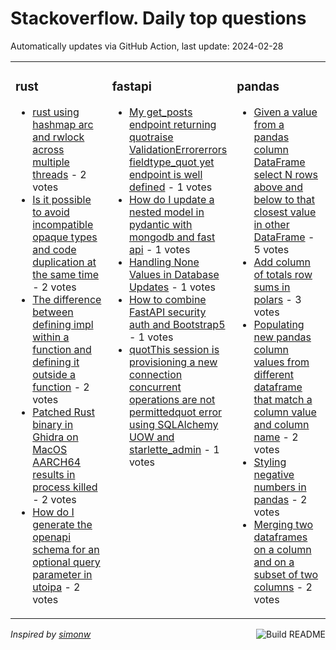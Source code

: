 # Stackoverflow. Daily top questions 

Automatically updates via GitHub Action, last update: <!-- date starts -->2024-02-28<!-- date ends -->


<table><tr><td valign="top" width="33%">

### rust
<!-- rust starts -->
* [rust using hashmap arc and rwlock across multiple threads](https://stackoverflow.com/questions/78067790/rust-using-hashmap-arc-and-rwlock-across-multiple-threads) - 2 votes
* [Is it possible to avoid incompatible opaque types and code duplication at the same time](https://stackoverflow.com/questions/78073404/is-it-possible-to-avoid-incompatible-opaque-types-and-code-duplication-at-the-sa) - 2 votes
* [The difference between defining impl within a function and defining it outside a function](https://stackoverflow.com/questions/78068451/the-difference-between-defining-impl-within-a-function-and-defining-it-outside-a) - 2 votes
* [Patched Rust binary in Ghidra on MacOS AARCH64 results in process killed](https://stackoverflow.com/questions/78067270/patched-rust-binary-in-ghidra-on-macos-aarch64-results-in-process-killed) - 2 votes
* [How do I generate the openapi schema for an optional query parameter in utoipa](https://stackoverflow.com/questions/78070826/how-do-i-generate-the-openapi-schema-for-an-optional-query-parameter-in-utoipa) - 2 votes
<!-- rust ends -->
</td><td valign="top" width="34%">


### fastapi
<!-- fastapi starts -->
* [My get_posts endpoint returning quotraise ValidationErrorerrors fieldtype_quot yet endpoint is well defined](https://stackoverflow.com/questions/78073716/my-get-posts-endpoint-returning-raise-validationerrorerrors-field-type-yet) - 1 votes
* [How do I update a nested model in pydantic with mongodb and fast api](https://stackoverflow.com/questions/78077349/how-do-i-update-a-nested-model-in-pydantic-with-mongodb-and-fast-api) - 1 votes
* [Handling None Values in Database Updates](https://stackoverflow.com/questions/78077099/handling-none-values-in-database-updates) - 1 votes
* [How to combine FastAPI security auth and Bootstrap5](https://stackoverflow.com/questions/78074029/how-to-combine-fastapi-security-auth-and-bootstrap5) - 1 votes
* [quotThis session is provisioning a new connection concurrent operations are not permittedquot error using SQLAlchemy UOW and starlette_admin](https://stackoverflow.com/questions/78068489/this-session-is-provisioning-a-new-connection-concurrent-operations-are-not-pe) - 1 votes
<!-- fastapi ends -->
</td><td valign="top" width="34%">


### pandas
<!-- pandas starts -->
* [Given a value from a pandas column DataFrame select N rows above and below to that closest value in other DataFrame](https://stackoverflow.com/questions/78067486/given-a-value-from-a-pandas-column-dataframe-select-n-rows-above-and-below-to-t) - 5 votes
* [Add column of totals row sums in polars](https://stackoverflow.com/questions/78074479/add-column-of-totals-row-sums-in-polars) - 3 votes
* [Populating new pandas column values from different dataframe that match a column value and column name](https://stackoverflow.com/questions/78070420/populating-new-pandas-column-values-from-different-dataframe-that-match-a-column) - 2 votes
* [Styling negative numbers in pandas](https://stackoverflow.com/questions/78077410/styling-negative-numbers-in-pandas) - 2 votes
* [Merging two dataframes on a column and on a subset of two columns](https://stackoverflow.com/questions/78073539/merging-two-dataframes-on-a-column-and-on-a-subset-of-two-columns) - 2 votes
<!-- pandas ends -->
</td></tr></table>

<a href="https://github.com/hp0404/hp0404/actions"><img src="https://github.com/hp0404/hp0404/workflows/Build%20README/badge.svg" align="right" alt="Build README"></a> <p>*Inspired by  [simonw](https://github.com/simonw/simonw)*</p>
